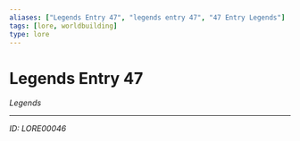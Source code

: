 ```yaml
---
aliases: ["Legends Entry 47", "legends entry 47", "47 Entry Legends"]
tags: [lore, worldbuilding]
type: lore
---
```


# Legends Entry 47

*Legends*

---
*ID: LORE00046*
